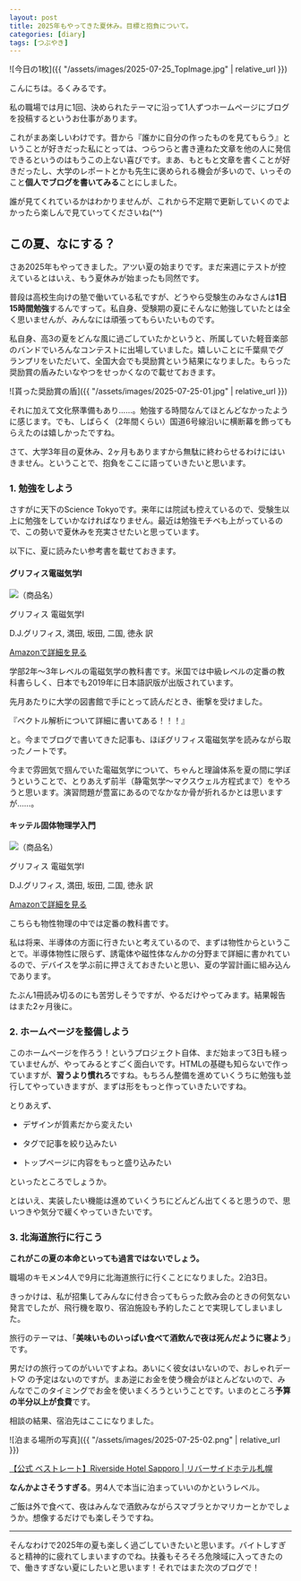 ```yaml
---
layout: post
title: 2025年もやってきた夏休み。目標と抱負について。
categories: [diary]
tags: [つぶやき]
---
```


![今日の1枚]({{ "/assets/images/2025-07-25_TopImage.jpg" | relative_url }})

こんにちは。るくみるです。

私の職場では月に1回、決められたテーマに沿って1人ずつホームページにブログを投稿するというお仕事があります。

これがまあ楽しいわけです。昔から『誰かに自分の作ったものを見てもらう』ということが好きだった私にとっては、つらつらと書き連ねた文章を他の人に発信できるというのはもうこの上ない喜びです。まあ、もともと文章を書くことが好きだったし、大学のレポートとかも先生に褒められる機会が多いので、いっそのこと**個人でブログを書いてみる**ことにしました。

誰が見てくれているかはわかりませんが、これから不定期で更新していくのでよかったら楽しんで見ていってくださいね(^^)

## この夏、なにする？

さあ2025年もやってきました。アツい夏の始まりです。まだ来週にテストが控えているとはいえ、もう夏休みが始まったも同然です。

普段は高校生向けの塾で働いている私ですが、どうやら受験生のみなさんは**1日15時間勉強**するんですって。私自身、受験期の夏にそんなに勉強していたとは全く思いませんが、みんなには頑張ってもらいたいものです。

私自身、高3の夏をどんな風に過ごしていたかというと、所属していた軽音楽部のバンドでいろんなコンテストに出場していました。嬉しいことに千葉県でグランプリをいただいて、全国大会でも奨励賞という結果になりました。もらった奨励賞の盾みたいなやつをせっかくなので載せておきます。

![貰った奨励賞の盾]({{ "/assets/images/2025-07-25-01.jpg" | relative_url }})

それに加えて文化祭準備もあり……。勉強する時間なんてほとんどなかったように感じます。でも、しばらく（2年間くらい）国道6号線沿いに横断幕を飾ってもらえたのは嬉しかったですね。

さて、大学3年目の夏休み、2ヶ月もありますから無駄に終わらせるわけにはいきません。ということで、抱負をここに語っていきたいと思います。

### 1. 勉強をしよう

さすがに天下のScience Tokyoです。来年には院試も控えているので、受験生以上に勉強をしていかなければなりません。最近は勉強モチベも上がっているので、この勢いで夏休みを充実させたいと思っています。

以下に、夏に読みたい参考書を載せておきます。

#### グリフィス電磁気学I

<div class="book-card">
  <div class="book-card-image">
    <img src="https://m.media-amazon.com/images/I/91T4SbZrqVL.jpg" alt="（商品名）">
  </div>
  <div class="book-card-info">
    <p class="book-card-title">グリフィス 電磁気学I</p>
    <p class="book-card-author">D.J.グリフィス, 満田, 坂田, 二国, 徳永 訳</p>
  </div>
  <div class="book-card-link">
    <a href="https://amzn.to/3H2ulfW" target="_blank" rel="noopener noreferrer">Amazonで詳細を見る</a>
  </div>
</div>

学部2年～3年レベルの電磁気学の教科書です。米国では中級レベルの定番の教科書らしく、日本でも2019年に日本語訳版が出版されています。

先月あたりに大学の図書館で手にとって読んだとき、衝撃を受けました。

『ベクトル解析について詳細に書いてある！！！』

と。今までブログで書いてきた記事も、ほぼグリフィス電磁気学を読みながら取ったノートです。

今まで雰囲気で掴んでいた電磁気学について、ちゃんと理論体系を夏の間に学ぼうということで、とりあえず前半（静電気学～マクスウェル方程式まで）をやろうと思います。演習問題が豊富にあるのでなかなか骨が折れるかとは思いますが……。

#### キッテル固体物理学入門

<div class="book-card">
  <div class="book-card-image">
    <img src="https://hondana-image.s3.amazonaws.com/book/image/10110461/middle_bedd7afc-5c4e-45c2-b0b1-60bcb2dbcb01.jpg" alt="（商品名）">
  </div>
  <div class="book-card-info">
    <p class="book-card-title">グリフィス 電磁気学I</p>
    <p class="book-card-author">D.J.グリフィス, 満田, 坂田, 二国, 徳永 訳</p>
  </div>
  <div class="book-card-link">
    <a href="https://amzn.to/46xhRaF" target="_blank" rel="noopener noreferrer">Amazonで詳細を見る</a>
  </div>
</div>

こちらも物性物理の中では定番の教科書です。

私は将来、半導体の方面に行きたいと考えているので、まずは物性からということで。半導体物性に限らず、誘電体や磁性体なんかの分野まで詳細に書かれているので、デバイスを学ぶ前に押さえておきたいと思い、夏の学習計画に組み込んであります。

たぶん1冊読み切るのにも苦労しそうですが、やるだけやってみます。結果報告はまた2ヶ月後に。

### 2. ホームページを整備しよう

このホームページを作ろう！というプロジェクト自体、まだ始まって3日も経っていませんが、やってみるとすごく面白いです。HTMLの基礎も知らないで作っていますが、**習うより慣れろ**ですね。もちろん整備を進めていくうちに勉強も並行してやっていきますが、まずは形をもっと作っていきたいですね。

とりあえず、

- デザインが質素だから変えたい

- タグで記事を絞り込みたい

- トップページに内容をもっと盛り込みたい

といったところでしょうか。

とはいえ、実装したい機能は進めていくうちにどんどん出てくると思うので、思いつきや気分で緩くやっていきたいです。

### 3. 北海道旅行に行こう

**これがこの夏の本命といっても過言ではないでしょう。**

職場のキモメン4人で9月に北海道旅行に行くことになりました。2泊3日。

きっかけは、私が招集してみんなに付き合ってもらった飲み会のときの何気ない発言でしたが、飛行機を取り、宿泊施設も予約したことで実現してしまいました。

旅行のテーマは、「**美味いものいっぱい食べて酒飲んで夜は死んだように寝よう**」です。

男だけの旅行ってのがいいですよね。あいにく彼女はいないので、おしゃれデート♡ の予定はないのですが。まあ逆にお金を使う機会がほとんどないので、みんなでこのタイミングでお金を使いまくろうということです。いまのところ**予算の半分以上が食費**です。

相談の結果、宿泊先はここになりました。

![泊まる場所の写真]({{ "/assets/images/2025-07-25-02.png" | relative_url }})

[【公式 ベストレート】Riverside Hotel Sapporo \| リバーサイドホテル札幌](https://riversidehotel-sapporo.jp/)

**なんかよさそうすぎる**。男4人で本当に泊まっていいのかというレベル。

ご飯は外で食べて、夜はみんなで酒飲みながらスマブラとかマリカーとかでしょうか。想像するだけでも楽しそうですね。

___

そんなわけで2025年の夏も楽しく過ごしていきたいと思います。バイトしすぎると精神的に疲れてしまいますのでね。扶養もそろそろ危険域に入ってきたので、働きすぎない夏にしたいと思います！それではまた次のブログで！
